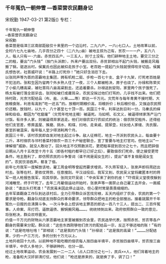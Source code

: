 ### 千年冤仇一朝伸雪  —香菜营农民翻身记
宋祝勤
1947-03-21
第2版()
专栏：

    千年冤仇一朝伸雪
    —香菜营农民翻身记
    宋祝勤
    香菜营是临漳三区南部距敌仅十来里的一个边沿村，二九六户，一六○七口人。土地改革以前，全村六七九七亩地，几乎百分之四十（二六九○亩）被地主掠为己有，贫农一一一户，五六八人，每人只有一·六亩。赤贫四五户，一三五人，则寸土没有。他们耕种地主土地，要交三分之二的租，要出“门头钱”（按门头派款），外来户要出双份。赤贫郭相出不起门头钱，被搬走风箱搬了锅，驱逐出村。侯冀氏也因此被扣走孩子小宝。老百姓一提起门头钱就恨得咬牙切齿。侯冀氏想告状，社首威吓说：“半路上打死你！”她只好含泪忍下去。
    以张同声等为首的恶霸地主集团，拥有机枪二挺、步枪一百七十支、盒子十九架，打死老百姓是不犯法的。张和生因为留两个外乡熟人住了一夜，三个人都被枪决，房子也烧了。孙禄和陈荣买了小偷几穗高粱，被社首将八亩高粱割去，还追着要杀。孙禄逃到安阳，家里两个孩子饿死了。杨太有被打落全部牙齿，张同知被打成聋耳朵，农民没挨过他们打骂的，几乎找不出来。他们把持村政，光贪污配给品（布、盐、火柴………等）即达一千万元。灾荒年与每年青黄不接时期，大放粮食账，利息有高到“吃一还五”的。放粮时期粮价高，将粮折价；秋后粮价低，又强迫农民照价还粮。放钱时，以九十、八十甚至七十顶一百。民国三十年，利率达到日利一分。马秦氏的婶婶和伯伯，都因为“吃窟窿”（灾荒年吃地主粮）被逼死。马如明、石文义，被逼得倾家荡产沿门讨饭。有许多人家，则被逼得弃家逃走。他们对佃农实行农奴式的统治：佃农除交租外，还得给他们支官差，修房盖屋、推磨、挑水、和煤、扫地、走亲戚、提尿壶，妇女给人家缝、洗衣服，甚至折被温床，每年每人至少得消耗两个月。
    民国三十年，该村农民即自发对地主起过斗争。敌人征棉花，地主一齐派到农民头上，每亩要十二斤。本村佃农与邻村香菜村佃农一百三十户秘密联合，宣了誓要与地主打官司。但地主以“一律解佃”威胁，就没人敢动了。回头地主不仅照数派花，更把租率提到百分之七十。而且把辞佃日期从八月十五改至十月十五（即各村租约都早已订好之后），要致佃农们死命，使之接受更苛条件。地主胜利了，即仿照农民的斗争誓词（谁不闹是闺女生的），提出“谁不复佃是闺女生的”。农民饮泪吞声，都复了佃。
    前年七月我军一度解放该地，雇工周金明等曾起而要求增资。不久蒋军侵入，张泉声即将周赶出村去。张等在村，更依仗蒋势，任意搜刮。平汉战役后，我军又到，农民吴义堂将藏匿本村的蒋军一班人枪报告我军，将其俘获。张同文吓吴说：“中央军来了剥你的皮！”吓得吴义堂夜夜躲到河滩睡觉，终于吓死了。去年二月雇佃运动开始时，张泉声等一面禁止自己雇工去开会，一面威胁说：“谁出头打死谁！”农民虽未因此停止运动，但心里时常是畏畏缩缩的。
    去年军直翻身工作队到达该村后，全力引导群众诉苦找穷根，五天内组织了农会，农民的第一个要求是夺枪。翻身队彻底支持群众的革命要求，领导群众把地主的枪全部搜出。接着就展开千年冤仇一日报的总清算斗争。一次斗争会上控诉地主罪恶的即达一百八十三人，提出二、三百件冤事。人命案、吊打罚、逼款逼债、搬锅搬风箱………，统统倾倒出来。政府依照群众一致的意见，将张枪决，群众欢呼震天。
    约值一千万元的财物从六家恶霸地主家里被搬到农会里，农民选举代表，按照赤贫、贫农等各户翻身的需要来分配。群众说：“这些东西刚够他们贪污的配给品一宗，反正不够还咱的账！”有的说：“这是吃啥吐啥！”郭相说：“这是我的门头钱！”孙禄说：“这是我的高粱！”…………分配结果，少的一户三万元，多的分到十万元以上。
    土地共收回十九顷。以前种地不能吃粮的佃农每人按四亩半填平，赤贫按四亩填平，贫农按三亩半填平，中农人多地少、不够耕种的，也分一部。
    经过土地改革运动，农会发展到一二一二人（占人口百分之七一），民兵××人，他们背着地主的枪，准备和大汉奸郭清打仗。他们说：“枪还是原来的，就是换了手，调了口！”
